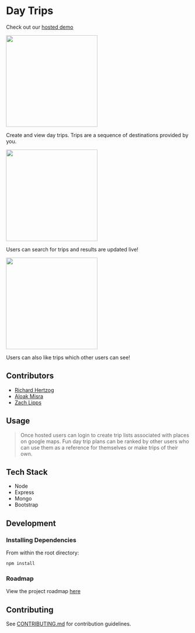 # Day Trips

Check out our [hosted demo](http://daytrip.crabdance.com/)

<img src="https://cloud.githubusercontent.com/assets/119115/26288124/bc747638-3e3f-11e7-9bb6-666c0b591ec4.png" width="250">

Create and view day trips. Trips are a sequence of destinations provided by you.

<img src="https://cloud.githubusercontent.com/assets/119115/26288127/c0657cb0-3e3f-11e7-8402-fd8c6e78d410.png" width="250">

Users can search for trips and results are updated live!

<img src="https://cloud.githubusercontent.com/assets/119115/26288122/b6cf2c32-3e3f-11e7-8bad-cfa53d6b53fd.gif" width="250">

Users can also like trips which other users can see!

## Contributors

  - [Richard Hertzog](https://github.com/richardhertzog)
  - [Aloak Misra](https://github.com/Aloakm)
  - [Zach Lipps](https://github.com/zachlipps)

## Usage

> Once hosted users can login to create trip lists associated with places on google maps. Fun day trip plans can be ranked by other users who can use them as a reference for themselves or make trips of their own.

## Tech Stack

- Node
- Express
- Mongo
- Bootstrap

## Development

### Installing Dependencies

From within the root directory:

```sh
npm install
```

### Roadmap

View the project roadmap [here](https://github.com/daytrips/daytrip/issues)


## Contributing

See [CONTRIBUTING.md](CONTRIBUTING.md) for contribution guidelines.
